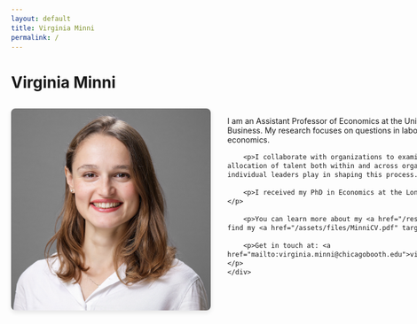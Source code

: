 ```yaml
---
layout: default
title: Virginia Minni
permalink: /
---
```


# Virginia Minni

<div style="display: flex; gap: 30px; align-items: flex-start; margin-top: 30px;">
    <img src="/assets/images/Picture.png" alt="Virginia Minni" style="border-radius: 8px; max-width: 360px; box-shadow: 0 4px 8px rgba(0,0,0,0.1);">
    <div>
        <p>I am an Assistant Professor of Economics at the University of Chicago Booth School of Business. My research focuses on questions in labor, organizational, and development economics.</p>

        <p>I collaborate with organizations to examine the factors determining the allocation of talent both within and across organizations, and the role that individual leaders play in shaping this process.</p>

        <p>I received my PhD in Economics at the London School of Economics (LSE).</p>

        <p>You can learn more about my <a href="/research/">research here</a> and find my <a href="/assets/files/MinniCV.pdf" target="_blank">CV here</a>.</p>

        <p>Get in touch at: <a href="mailto:virginia.minni@chicagobooth.edu">virginia.minni@chicagobooth.edu</a></p>
    </div>
</div>
